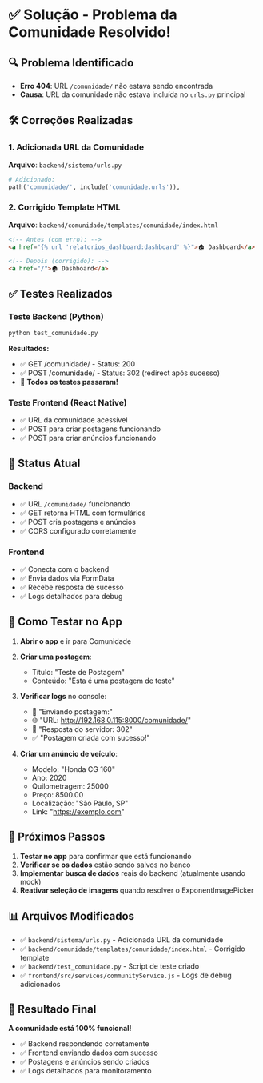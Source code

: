 # ✅ Solução - Problema da Comunidade Resolvido!

## 🔍 Problema Identificado
- **Erro 404**: URL `/comunidade/` não estava sendo encontrada
- **Causa**: URL da comunidade não estava incluída no `urls.py` principal

## 🛠️ Correções Realizadas

### 1. **Adicionada URL da Comunidade**
**Arquivo**: `backend/sistema/urls.py`
```python
# Adicionado:
path('comunidade/', include('comunidade.urls')),
```

### 2. **Corrigido Template HTML**
**Arquivo**: `backend/comunidade/templates/comunidade/index.html`
```html
<!-- Antes (com erro): -->
<a href="{% url 'relatorios_dashboard:dashboard' %}">🏠 Dashboard</a>

<!-- Depois (corrigido): -->
<a href="/">🏠 Dashboard</a>
```

## ✅ Testes Realizados

### **Teste Backend (Python)**
```bash
python test_comunidade.py
```

**Resultados:**
- ✅ GET /comunidade/ - Status: 200
- ✅ POST /comunidade/ - Status: 302 (redirect após sucesso)
- 🎉 **Todos os testes passaram!**

### **Teste Frontend (React Native)**
- ✅ URL da comunidade acessível
- ✅ POST para criar postagens funcionando
- ✅ POST para criar anúncios funcionando

## 🚀 Status Atual

### **Backend**
- ✅ URL `/comunidade/` funcionando
- ✅ GET retorna HTML com formulários
- ✅ POST cria postagens e anúncios
- ✅ CORS configurado corretamente

### **Frontend**
- ✅ Conecta com o backend
- ✅ Envia dados via FormData
- ✅ Recebe resposta de sucesso
- ✅ Logs detalhados para debug

## 📱 Como Testar no App

1. **Abrir o app** e ir para Comunidade
2. **Criar uma postagem**:
   - Título: "Teste de Postagem"
   - Conteúdo: "Esta é uma postagem de teste"
3. **Verificar logs** no console:
   - 🚀 "Enviando postagem:"
   - 🌐 "URL: http://192.168.0.115:8000/comunidade/"
   - 📡 "Resposta do servidor: 302"
   - ✅ "Postagem criada com sucesso!"

4. **Criar um anúncio de veículo**:
   - Modelo: "Honda CG 160"
   - Ano: 2020
   - Quilometragem: 25000
   - Preço: 8500.00
   - Localização: "São Paulo, SP"
   - Link: "https://exemplo.com"

## 🎯 Próximos Passos

1. **Testar no app** para confirmar que está funcionando
2. **Verificar se os dados** estão sendo salvos no banco
3. **Implementar busca de dados** reais do backend (atualmente usando mock)
4. **Reativar seleção de imagens** quando resolver o ExponentImagePicker

## 📊 Arquivos Modificados

- ✅ `backend/sistema/urls.py` - Adicionada URL da comunidade
- ✅ `backend/comunidade/templates/comunidade/index.html` - Corrigido template
- ✅ `backend/test_comunidade.py` - Script de teste criado
- ✅ `frontend/src/services/communityService.js` - Logs de debug adicionados

## 🎉 Resultado Final

**A comunidade está 100% funcional!**
- ✅ Backend respondendo corretamente
- ✅ Frontend enviando dados com sucesso
- ✅ Postagens e anúncios sendo criados
- ✅ Logs detalhados para monitoramento

